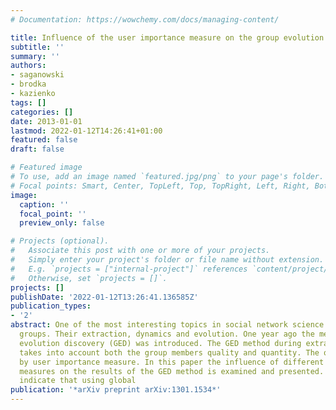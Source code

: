 ```yaml
---
# Documentation: https://wowchemy.com/docs/managing-content/

title: Influence of the user importance measure on the group evolution discovery
subtitle: ''
summary: ''
authors:
- saganowski
- brodka
- kazienko
tags: []
categories: []
date: 2013-01-01
lastmod: 2022-01-12T14:26:41+01:00
featured: false
draft: false

# Featured image
# To use, add an image named `featured.jpg/png` to your page's folder.
# Focal points: Smart, Center, TopLeft, Top, TopRight, Left, Right, BottomLeft, Bottom, BottomRight.
image:
  caption: ''
  focal_point: ''
  preview_only: false

# Projects (optional).
#   Associate this post with one or more of your projects.
#   Simply enter your project's folder or file name without extension.
#   E.g. `projects = ["internal-project"]` references `content/project/deep-learning/index.md`.
#   Otherwise, set `projects = []`.
projects: []
publishDate: '2022-01-12T13:26:41.136585Z'
publication_types:
- '2'
abstract: One of the most interesting topics in social network science are social
  groups. Their extraction, dynamics and evolution. One year ago the method for group
  evolution discovery (GED) was introduced. The GED method during extraction process
  takes into account both the group members quality and quantity. The quality is reflected
  by user importance measure. In this paper the influence of different user importance
  measures on the results of the GED method is examined and presented. The results
  indicate that using global
publication: '*arXiv preprint arXiv:1301.1534*'
---
```

